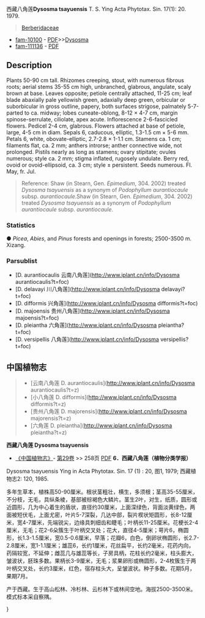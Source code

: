西藏八角莲**Dysosma tsayuensis** T. S. Ying Acta Phytotax. Sin. 17(1): 20. 1979.

> [Berberidaceae](http://www.iplant.cn/info/Berberidaceae?t=foc)
* [fam-10100](http://www.iplant.cn/foc/fam/10100) - [PDF](http://www.iplant.cn/foc/pdf/Berberidaceae.pdf)>>[Dysosma](http://www.iplant.cn/info/Dysosma?t=foc)
* [fam-111136](http://www.iplant.cn/foc/fam/111136) - [PDF](http://www.iplant.cn/foc/pdf/Dysosma.pdf)

## Description

Plants 50-90 cm tall. Rhizomes creeping, stout, with numerous fibrous roots; aerial stems 35-55 cm high, unbranched, glabrous, angulate, scaly brown at base. Leaves opposite; petiole centrally attached, 11-25 cm; leaf blade abaxially pale yellowish green, adaxially deep green, orbicular or suborbicular in gross outline, papery, both surfaces strigose, palmately 5-7-parted to ca. midway; lobes cuneate-oblong, 8-12 × 4-7 cm, margin spinose-serrulate, ciliolate, apex acute. Inflorescence 2-6-fascicled flowers. Pedicel 2-4 cm, glabrous. Flowers attached at base of petiole, large, 4-5 cm in diam. Sepals 6, caducous, elliptic, 1.3-1.5 cm × 5-6 mm. Petals 6, white, obovate-elliptic, 2.7-2.8 × 1-1.1 cm. Stamens ca. 1 cm; filaments flat, ca. 2 mm; anthers introrse; anther connective wide, not prolonged. Pistils nearly as long as stamens; ovary stipitate; ovules numerous; style ca. 2 mm; stigma inflated, rugosely undulate. Berry red, ovoid or ovoid-ellipsoid, ca. 3 cm; style ± persistent. Seeds numerous. Fl. May, fr. Jul.

> Reference: 
> Shaw (in Stearn, Gen. *Epimedium*, 304. 2002) treated *Dysosma tsayuensis* as a synonym of *Podophyllum aurantiocaule* subsp. *aurantiocaule*.Shaw (in Stearn, Gen. *Epimedium*, 304. 2002) treated *Dysosma tsayuensis* as a synonym of *Podophyllum aurantiocaule* subsp. *aurantiocaule*.

### Statistics
● *Picea*, *Abies*, and *Pinus* forests and openings in forests; 2500-3500 m. Xizang.

### Parsublist

* [D.  aurantiocaulis  云南八角莲](http://www.iplant.cn/info/Dysosma aurantiocaulis?t=foc)
* [D.  delavayi  川八角莲](http://www.iplant.cn/info/Dysosma delavayi?t=foc)
* [D.  difformis  兴角莲](http://www.iplant.cn/info/Dysosma difformis?t=foc)
* [D.  majoensis  贵州八角莲](http://www.iplant.cn/info/Dysosma majoensis?t=foc)
* [D.  pleiantha  六角莲](http://www.iplant.cn/info/Dysosma pleiantha?t=foc)
* [D.  versipellis  八角莲](http://www.iplant.cn/info/Dysosma versipellis?t=foc)

## 中国植物志

> * [云南八角莲  D.  aurantiocaulis](http://www.iplant.cn/info/Dysosma aurantiocaulis?t=z)
> * [小八角莲  D.  difformis](http://www.iplant.cn/info/Dysosma difformis?t=z)
> * [贵州八角莲  D.  majorensis](http://www.iplant.cn/info/Dysosma majorensis?t=z)
> * [六角莲  D.  pleiantha](http://www.iplant.cn/info/Dysosma pleiantha?t=z)

**西藏八角莲 Dysosma tsayuensis**

* [《中国植物志》](http://www.iplant.cn/frps)- [第29卷](http://www.iplant.cn/frps/vol/29) >> 258页 [PDF](http://www.iplant.cn/frps/pdf/29/258.pdf)
**6．西藏八角莲（植物分类学报）**

Dysosma tsayuensis Ying in Acta Phytotax. Sin. 17 (1) : 20, 图1, 1979; 西藏植物志2: 120, 1985.

多年生草本，植株高50-90厘米。根状茎粗壮，横生，多须根；茎高35-55厘米，不分枝，无毛，具纵条棱，基部被棕褐色大鳞片。茎生2叶，对生，纸质，圆形或近圆形，几为中心着生的盾状，直径约30厘米，上面深绿色，背面淡黄绿色，两面被短伏毛，上面尤密，叶片5-7深裂，几达中部，裂片楔状矩圆形，长8-12厘米，宽4-7厘米，先端锐尖，边缘具刺细齿和睫毛；叶柄长11-25厘米。花梗长2-4厘米，无毛；花2-6朵簇生于叶柄交叉处；花大，直径4-5厘米；萼片6，椭圆形，长1.3-1.5厘米，宽0.5-0.6厘米，早落；花瓣6，白色，倒卵状椭圆形，长2.7-2.8厘米，宽1-1.1厘米；雄蕊6，长约1厘米，花丝扁平，长约2毫米，花药内向，药隔较宽，不延伸；雌蕊几与雄蕊等长，子房具柄，花柱长约2毫米，柱头膨大，皱波状，胚珠多数。果柄长3-9厘米，无毛；浆果卵形或椭圆形，2-4枚簇生于两叶柄交叉处，长约3厘米，红色，宿存柱头大，呈皱波状。种子多数。花期5月，果期7月。

产于西藏。生于高山松林、冷杉林、云杉林下或林间空地。海拔2500-3500米。模式标本采自察隅。

}